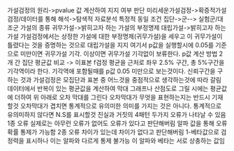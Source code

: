 가설검정의 원리->pvalue 값 계산하여 지지 여부 판단
미리세운가설검정->확증적가설검정/데이터를 통해 해석->탐색적 자료분석
특정적 동일 조건 집단->군--> 실험군/대조군
가설의 종류
귀무가설->밝히고자 하는 가설의 부정명제
대립가설->밝히고자 하는 가설
가설검정에서는 상정한 가설에 대한 부정명제(귀무가설)을 세우고 이 귀무가설이 틀렸다는 것을 증명하는 것으로 대립가설을 지지
여기서 p값을 실행할시에 0.05를 기준으로 미만이면 귀무가설 기각. 이상이면 귀무가설 기각없이 보류한다.
p값 계산 방법
2개 간 집단 평균값 비교 -> 이표본 f검정
평균을 근처로 좌우 2.5% 구간, 총 5%구간을 기각역이라 한다.
기각역애 포함될때를 p값 0.05 미만으로 보는것이다.
신뢰구간을 구하는 것과 가설검정은 모집단과 표본 중 어느것을 중점적으로 생각하는것에 따라 갈림
데이터에서 반복이 있는 평균값을 계산하여 막대 그래프나 산점도로 그릴 시에는 평균값에 더하여 위 아래로 오차 막대를 그린다
오차막대가 무엇을 표현하는지는 반드시 기재할것
오차막대가 겹치면 통계적으로 유의미한 의미를 가지는 것은 아니다.
통계적으로 유의미하지 않다면 N.S를 표시할것
진실과 거짓의 4패턴
두가지 오류가 나타날 수 있음
1종 오류
실제로는 아무런 오류가 없어도 오류가 있다고 판단해버림
알파 값을 통해 오류 확률 통제가 가능함
2종 오류 
차이가 있는데 차이가 없다고 판단해버림
1-베타값으로 검정력을 표시하나 이는 알파와 다르게 통제 불가능
이 알파와 베타는 서로 상충하는 값임
